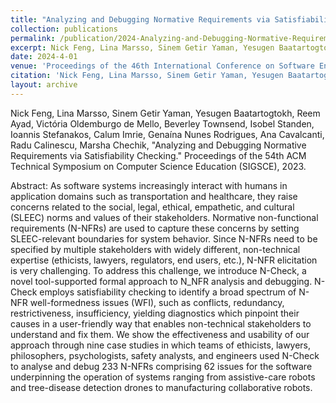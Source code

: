 ```yaml
---
title: "Analyzing and Debugging Normative Requirements via Satisfiability Checking"
collection: publications
permalink: /publication/2024-Analyzing-and-Debugging-Normative-Requirements-via-Satisfiability-Checking
excerpt: Nick Feng, Lina Marsso, Sinem Getir Yaman, Yesugen Baatartogtokh, Reem Ayad, Victória Oldemburgo de Mello, Beverley Townsend, Isobel Standen, Ioannis Stefanakos, Calum Imrie, Genaína Nunes Rodrigues, Ana Cavalcanti, Radu Calinescu, Marsha Chechik
date: 2024-4-01
venue: 'Proceedings of the 46th International Conference on Software Engineering (ICSE 2024)'
citation: 'Nick Feng, Lina Marsso, Sinem Getir Yaman, Yesugen Baatartogtokh, Reem Ayad, Victória Oldemburgo de Mello, Beverley Townsend, Isobel Standen, Ioannis Stefanakos, Calum Imrie, Genaína Nunes Rodrigues, Ana Cavalcanti, Radu Calinescu, Marsha Chechik, "Analyzing and Debugging Normative Requirements via Satisfiability Checking." Proceedings of the 46th International Conference on Software Engineering (ICSE), 2024.'
layout: archive
---
```

Nick Feng, Lina Marsso, Sinem Getir Yaman, Yesugen Baatartogtokh, Reem Ayad, Victória Oldemburgo de Mello, Beverley Townsend, Isobel Standen, Ioannis Stefanakos, Calum Imrie, Genaína Nunes Rodrigues, Ana Cavalcanti, Radu Calinescu, Marsha Chechik, "Analyzing and Debugging Normative Requirements via Satisfiability Checking." Proceedings of the 54th ACM Technical Symposium on Computer Science Education (SIGSCE), 2023.

Abstract: As software systems increasingly interact with humans in application domains such as transportation and healthcare, they raise concerns related to the social, legal, ethical, empathetic, and cultural (SLEEC) norms and values of their stakeholders. Normative non-functional requirements (N-NFRs) are used to capture these concerns by setting SLEEC-relevant boundaries for system behavior. Since N-NFRs need to be specified by multiple stakeholders with widely different, non-technical expertise (ethicists, lawyers, regulators, end users, etc.), N-NFR elicitation is very challenging. To address this challenge, we introduce N-Check, a novel tool-supported formal approach to N_NFR analysis and debugging. N-Check employs satisfiability checking to identify a broad spectrum of N-NFR well-formedness issues (WFI), such as conflicts, redundancy, restrictiveness, insufficiency, yielding diagnostics which pinpoint their causes in a user-friendly way that enables non-technical stakeholders to understand and fix them. We show the effectiveness and usability of our approach through nine case studies in which teams of ethicists, lawyers, philosophers, psychologists, safety analysts, and engineers used N-Check to analyse and debug 233 N-NFRs comprising 62 issues for the software underpinning the operation of systems ranging from assistive-care robots and tree-disease detection drones to manufacturing collaborative robots.
